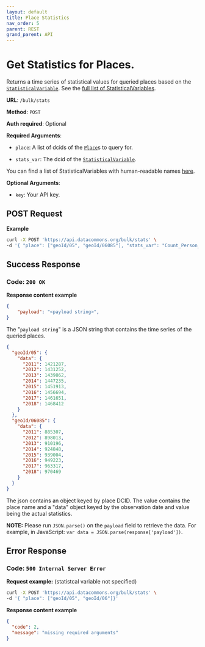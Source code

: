 ```yaml
---
layout: default
title: Place Statistics
nav_order: 5
parent: REST
grand_parent: API
---
```


# Get Statistics for Places.

Returns a time series of statistical values for queried places based on the
[`StatisticalVariable`](https://datacommons.org/browser/StatisticalVariable).
See the [full list of StatisticalVariables](/statistical_variables.html).

**URL**: `/bulk/stats`

**Method**: `POST`

**Auth required**: Optional

**Required Arguments**:

*   `place`: A list of dcids of the
    [`Place`](https://datacommons.org/browser/Place)s to query for.

*   `stats_var`: The dcid of the
    [`StatisticalVariable`](https://datacommons.org/browser/StatisticalVariable).

You can find a list of StatisticalVariables with human-readable names [here](/statistical_variables.html).

**Optional Arguments**:

*   `key`: Your API key.

## POST Request

**Example**

```bash
curl -X POST 'https://api.datacommons.org/bulk/stats' \
-d '{ "place": ["geoId/05", "geoId/06085"], "stats_var": "Count_Person_Male"}'
```

## Success Response

### **Code**: `200 OK`

**Response content example**

```json
{
    "payload": "<payload string>",
}
```

The "`payload string`" is a JSON string that contains the time series of the
queried places.

```json
{
  "geoId/05": {
    "data": {
      "2011": 1421287,
      "2012": 1431252,
      "2013": 1439862,
      "2014": 1447235,
      "2015": 1451913,
      "2016": 1456694,
      "2017": 1461651,
      "2018": 1468412
    }
  },
  "geoId/06085": {
    "data": {
      "2011": 885307,
      "2012": 898013,
      "2013": 910196,
      "2014": 924848,
      "2015": 939004,
      "2016": 949223,
      "2017": 963317,
      "2018": 970469
    }
  }
}
```

The json contains an object keyed by place DCID. The value contains the place
name and a "data" object keyed by the observation date and value being the actual
statistics.

**NOTE:** Please run `JSON.parse()` on the `payload` field to retrieve the data. For example, in JavaScript: `var data = JSON.parse(response['payload'])`.


## Error Response

### **Code**: `500 Internal Server Error`

**Request example:** (statistcal variable not specified)

```bash
curl -X POST 'https://api.datacommons.org/bulk/stats' \
-d '{ "place": ["geoId/05", "geoId/06"]}'
```

**Response content example**

```json
{
  "code": 2,
  "message": "missing required arguments"
}
```